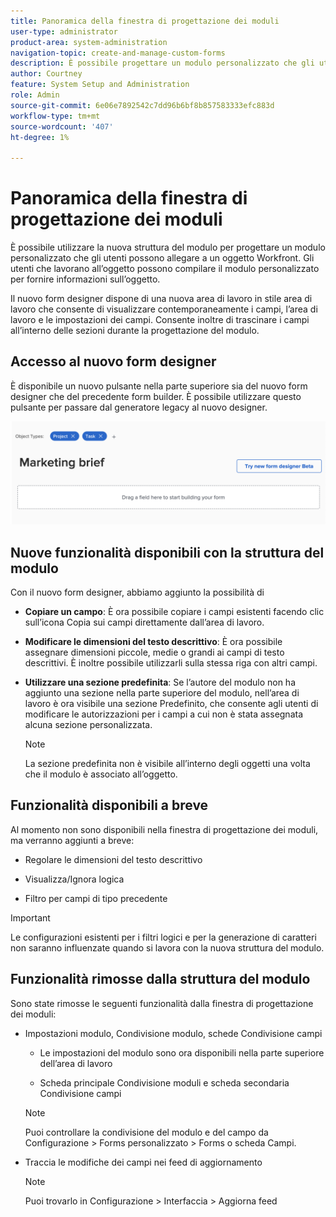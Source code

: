 ```yaml
---
title: Panoramica della finestra di progettazione dei moduli
user-type: administrator
product-area: system-administration
navigation-topic: create-and-manage-custom-forms
description: È possibile progettare un modulo personalizzato che gli utenti possono allegare a un oggetto Workfront. Gli utenti che lavorano all’oggetto possono compilare il modulo personalizzato per fornire informazioni sull’oggetto.
author: Courtney
feature: System Setup and Administration
role: Admin
source-git-commit: 6e06e7892542c7dd96b6bf8b857583333efc883d
workflow-type: tm+mt
source-wordcount: '407'
ht-degree: 1%

---
```


# Panoramica della finestra di progettazione dei moduli

È possibile utilizzare la nuova struttura del modulo per progettare un modulo personalizzato che gli utenti possono allegare a un oggetto Workfront. Gli utenti che lavorano all’oggetto possono compilare il modulo personalizzato per fornire informazioni sull’oggetto.

Il nuovo form designer dispone di una nuova area di lavoro in stile area di lavoro che consente di visualizzare contemporaneamente i campi, l’area di lavoro e le impostazioni dei campi. Consente inoltre di trascinare i campi all’interno delle sezioni durante la progettazione del modulo.

<!-- add screenshot when field settings empty state is ready -->

## Accesso al nuovo form designer

È disponibile un nuovo pulsante nella parte superiore sia del nuovo form designer che del precedente form builder. È possibile utilizzare questo pulsante per passare dal generatore legacy al nuovo designer.

![](assets/switch-views.png)

## Nuove funzionalità disponibili con la struttura del modulo

Con il nuovo form designer, abbiamo aggiunto la possibilità di

* **Copiare un campo**: È ora possibile copiare i campi esistenti facendo clic sull’icona Copia sui campi direttamente dall’area di lavoro.

* **Modificare le dimensioni del testo descrittivo**: È ora possibile assegnare dimensioni piccole, medie o grandi ai campi di testo descrittivi. È inoltre possibile utilizzarli sulla stessa riga con altri campi.

* **Utilizzare una sezione predefinita**: Se l’autore del modulo non ha aggiunto una sezione nella parte superiore del modulo, nell’area di lavoro è ora visibile una sezione Predefinito, che consente agli utenti di modificare le autorizzazioni per i campi a cui non è stata assegnata alcuna sezione personalizzata.

   >[!NOTE]
   >
   >La sezione predefinita non è visibile all’interno degli oggetti una volta che il modulo è associato all’oggetto.

## Funzionalità disponibili a breve

Al momento non sono disponibili nella finestra di progettazione dei moduli, ma verranno aggiunti a breve:

* Regolare le dimensioni del testo descrittivo

* Visualizza/Ignora logica

* Filtro per campi di tipo precedente

>[!IMPORTANT]
>
>Le configurazioni esistenti per i filtri logici e per la generazione di caratteri non saranno influenzate quando si lavora con la nuova struttura del modulo.

## Funzionalità rimosse dalla struttura del modulo

Sono state rimosse le seguenti funzionalità dalla finestra di progettazione dei moduli:


* Impostazioni modulo, Condivisione modulo, schede Condivisione campi

   * Le impostazioni del modulo sono ora disponibili nella parte superiore dell’area di lavoro

   * Scheda principale Condivisione moduli e scheda secondaria Condivisione campi
   >[!NOTE]
   >
   >Puoi controllare la condivisione del modulo e del campo da Configurazione > Forms personalizzato > Forms o scheda Campi.

* Traccia le modifiche dei campi nei feed di aggiornamento
   >[!NOTE]
   >
   >Puoi trovarlo in Configurazione > Interfaccia > Aggiorna feed
